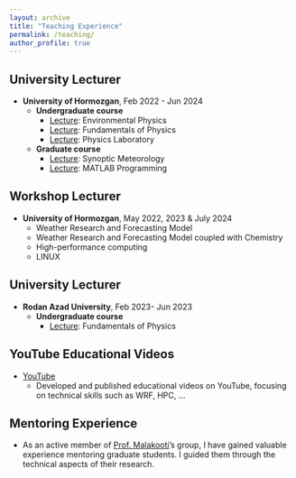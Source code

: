 ```yaml
---
layout: archive
title: "Teaching Experience"
permalink: /teaching/
author_profile: true
---
```


## University Lecturer
* **University of Hormozgan**, Feb 2022 - Jun 2024<br/>
  *  **Undergraduate course**
       * <ins>Lecture</ins>: Environmental Physics
       * <ins>Lecture</ins>: Fundamentals of Physics
       * <ins>Lecture</ins>: Physics Laboratory
  * **Graduate course**
       * <ins>Lecture</ins>: Synoptic Meteorology
       * <ins>Lecture</ins>: MATLAB Programming

## Workshop Lecturer
   * **University of Hormozgan**, May 2022, 2023 & July 2024
       * Weather Research and Forecasting Model
       * Weather Research and Forecasting Model coupled with Chemistry
       * High-performance computing
       * LINUX 

## University Lecturer
   * **Rodan Azad University**, Feb 2023- Jun 2023
     *  **Undergraduate course**
          * <ins>Lecture</ins>: Fundamentals of Physics

## YouTube Educational Videos
   * [YouTube](https://www.youtube.com/@MonaZarghamipour)
     * Developed and published educational videos on YouTube, focusing on technical skills such as WRF, HPC, …

## Mentoring Experience
   * As an active member of [Prof. Malakooti](https://scholar.google.com/citations?user=FVVKDnkAAAAJ&hl=en)’s group, I have gained valuable experience mentoring graduate students. I guided them through the technical aspects of their research.
